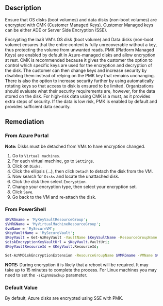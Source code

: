 ## Description

Ensure that OS disks (boot volumes) and data disks (non-boot volumes) are encrypted with CMK (Customer Managed Keys). Customer Managed keys can be either ADE or Server Side Encryption (SSE).

Encrypting the IaaS VM's OS disk (boot volume) and Data disks (non-boot volume) ensures that the entire content is fully unrecoverable without a key, thus protecting the volume from unwanted reads. PMK (Platform Managed Keys) are enabled by default in Azure-managed disks and allow encryption at rest. CMK is recommended because it gives the customer the option to control which specific keys are used for the encryption and decryption of the disk. The customer can then change keys and increase security by disabling them instead of relying on the PMK key that remains unchanging. There is also the option to increase security further by using automatically rotating keys so that access to disk is ensured to be limited. Organizations should evaluate what their security requirements are, however, for the data stored on the disk. For high-risk data using CMK is a must, as it provides extra steps of security. If the data is low risk, PMK is enabled by default and provides sufficient data security.

## Remediation

### From Azure Portal

**Note:** Disks must be detached from VMs to have encryption changed.

1. Go to `Virtual machines`.
2. For each virtual machine, go to `Settings`.
3. Click on `Disks`.
4. Click the ellipsis (...), then click `Detach` to detach the disk from the VM.
5. Now search for `Disks` and locate the unattached disk.
6. Click the disk then select `Encryption`.
7. Change your encryption type, then select your encryption set.
8. Click `Save`.
9. Go back to the VM and re-attach the disk.

### From PowerShell

```bash
$KVRGname = 'MyKeyVaultResourceGroup';
$VMRGName = 'MyVirtualMachineResourceGroup';
$vmName = 'MySecureVM';
$KeyVaultName = 'MySecureVault';
$KeyVault = Get-AzKeyVault -VaultName $KeyVaultName -ResourceGroupName $KVRGname;
$diskEncryptionKeyVaultUrl = $KeyVault.VaultUri;
$KeyVaultResourceId = $KeyVault.ResourceId;

Set-AzVMDiskEncryptionExtension -ResourceGroupName $VMRGname -VMName $vmName -DiskEncryptionKeyVaultUrl $diskEncryptionKeyVaultUrl -DiskEncryptionKeyVaultId $KeyVaultResourceId;
```

**NOTE:** During encryption it is likely that a reboot will be required. It may take up to 15 minutes to complete the process.
For Linux machines you may need to set the `-skipVmBackup` parameter.

### Default Value

By default, Azure disks are encrypted using SSE with PMK.
